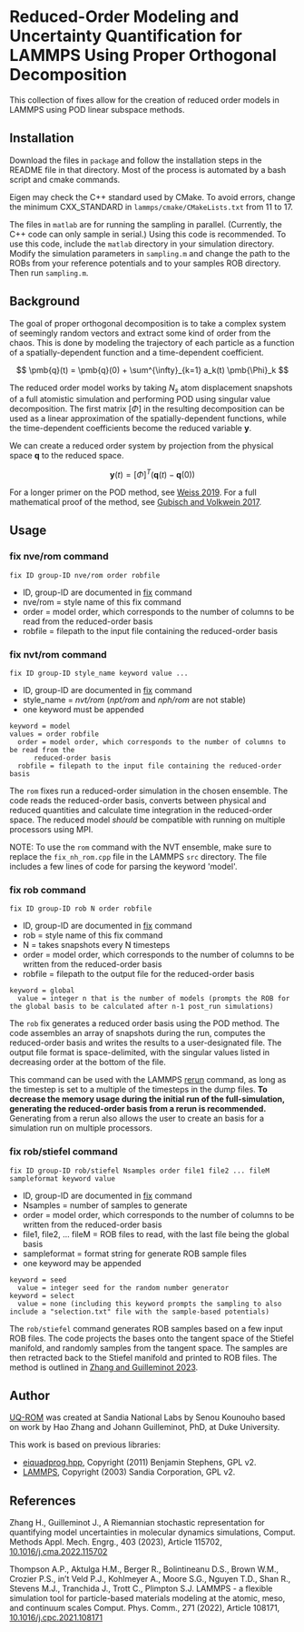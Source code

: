 # Reduced-Order Modeling and Uncertainty Quantification for LAMMPS Using Proper Orthogonal Decomposition

This collection of fixes allow for the creation of reduced order models in LAMMPS using POD linear subspace methods.

## Installation

Download the files in `package` and follow the installation steps in the README file in that directory. Most of the process is automated by a bash script and cmake commands.

Eigen may check the C++ standard used by CMake. To avoid errors, change the minimum CXX_STANDARD in `lammps/cmake/CMakeLists.txt` from 11 to 17.

The files in `matlab` are for running the sampling in parallel. (Currently, the C++ code can only sample in serial.) Using this code is recommended. To use this code, include the `matlab` directory in your simulation directory. Modify the simulation parameters in `sampling.m` and change the path to the ROBs from your reference potentials and to your samples ROB directory. Then run `sampling.m`.

## Background

The goal of proper orthogonal decomposition is to take a complex system of seemingly random vectors and extract some kind of order from the chaos. This is done by modeling the trajectory of each particle as a function of a spatially-dependent function and a time-dependent coefficient.

$$
\pmb{q}(t) = \pmb{q}(0) + \sum^{\infty}_{k=1} a_k(t) \pmb{\Phi}_k 
$$

The reduced order model works by taking $N_s$ atom displacement snapshots of a full atomistic simulation and performing POD using singular value decomposition. The first matrix $[\Phi]$ in the resulting decomposition can be used as a linear approximation of the spatially-dependent functions, while the time-dependent coefficients become the reduced variable $\pmb{y}$.

We can create a reduced order system by projection from the physical space $\pmb{q}$ to the reduced space.

$$
\pmb{y}(t) = [\Phi]^T (\pmb{q}(t) - \pmb{q}(0))
$$

For a longer primer on the POD method, see [Weiss 2019](https://doi.org/10.2514/6.2019-3333). For a full mathematical proof of the method, see [Gubisch and Volkwein 2017](https://doi.org/10.1137/1.9781611974829.ch1).

## Usage

### fix nve/rom command

```
fix ID group-ID nve/rom order robfile
```
* ID, group-ID are documented in [fix](https://docs.lammps.org/fix.html) command
* nve/rom = style name of this fix command
* order = model order, which corresponds to the number of columns to be read from the reduced-order basis
* robfile = filepath to the input file containing the reduced-order basis

### fix nvt/rom command
```
fix ID group-ID style_name keyword value ...
```
* ID, group-ID are documented in [fix](https://docs.lammps.org/fix.html) command
* style_name = *nvt/rom* (*npt/rom* and *nph/rom* are not stable)
* one keyword must be appended
```
keyword = model
values = order robfile
  order = model order, which corresponds to the number of columns to be read from the
      reduced-order basis
  robfile = filepath to the input file containing the reduced-order basis
```

The `rom` fixes run a reduced-order simulation in the chosen ensemble. The code reads the reduced-order basis, converts between physical and reduced quantities and calculate time integration in the reduced-order space. The reduced model *should* be compatible with running on multiple processors using MPI.

NOTE: To use the `rom` command with the NVT ensemble, make sure to replace the `fix_nh_rom.cpp` file in the LAMMPS `src` directory. The file includes a few lines of code for parsing the keyword 'model'.

### fix rob command

```
fix ID group-ID rob N order robfile
```
* ID, group-ID are documented in [fix](https://docs.lammps.org/fix.html) command
* rob = style name of this fix command
* N = takes snapshots every N timesteps
* order = model order, which corresponds to the number of columns to be written from the reduced-order basis
* robfile = filepath to the output file for the reduced-order basis
```
keyword = global
  value = integer n that is the number of models (prompts the ROB for the global basis to be calculated after n-1 post_run simulations)
```

The `rob` fix generates a reduced order basis using the POD method. The code assembles an array of snapshots during the run, computes the reduced-order basis and writes the results to a user-designated file. The output file format is space-delimited, with the singular values listed in decreasing order at the bottom of the file.

This command can be used with the LAMMPS [rerun](https://docs.lammps.org/rerun.html) command, as long as the timestep is set to a multiple of the timesteps in the dump files. **To decrease the memory usage during the initial run of the full-simulation, generating the reduced-order basis from a rerun is recommended.** Generating from a rerun also allows the user to create an basis for a simulation run on multiple processors.

### fix rob/stiefel command

```
fix ID group-ID rob/stiefel Nsamples order file1 file2 ... fileM sampleformat keyword value
```
* ID, group-ID are documented in [fix](https://docs.lammps.org/fix.html) command
* Nsamples = number of samples to generate
* order = model order, which corresponds to the number of columns to be written from the reduced-order basis
* file1, file2, ... fileM = ROB files to read, with the last file being the global basis
* sampleformat = format string for generate ROB sample files
* one keyword may be appended
```
keyword = seed
  value = integer seed for the random number generator
keyword = select
  value = none (including this keyword prompts the sampling to also include a "selection.txt" file with the sample-based potentials)
```

The `rob/stiefel` command generates ROB samples based on a few input ROB files. The code projects the bases onto the tangent space of the Stiefel manifold, and randomly samples from the tangent space. The samples are then retracted back to the Stiefel manifold and printed to ROB files. The method is outlined in [Zhang and Guilleminot 2023](https://doi.org/10.1016/j.cma.2022.115702).

## Author

[UQ-ROM](https://github.com/skounouho/UQ-ROM) was created at Sandia National Labs by Senou Kounouho based on work by Hao Zhang and Johann Guilleminot, PhD, at Duke University.

This work is based on previous libraries:
* [eiquadprog.hpp](http://www.cs.cmu.edu/~bstephe1/eiquadprog.hpp), Copyright (2011) Benjamin Stephens, GPL v2.
* [LAMMPS](http://www.lammps.org/), Copyright (2003) Sandia Corporation, GPL v2.

## References

Zhang H., Guilleminot J., A Riemannian stochastic representation for quantifying model uncertainties in molecular dynamics simulations, Comput. Methods Appl. Mech. Engrg., 403 (2023), Article 115702, [10.1016/j.cma.2022.115702](https://doi.org/10.1016/j.cma.2022.115702)

Thompson A.P., Aktulga H.M., Berger R., Bolintineanu D.S., Brown W.M., Crozier P.S., in’t Veld P.J., Kohlmeyer A., Moore S.G., Nguyen T.D., Shan R., Stevens M.J., Tranchida J., Trott C., Plimpton S.J. LAMMPS - a flexible simulation tool for particle-based materials modeling at the atomic, meso, and continuum scales
Comput. Phys. Comm., 271 (2022), Article 108171, [10.1016/j.cpc.2021.108171](https://doi.org/10.1016/j.cpc.2021.108171)
